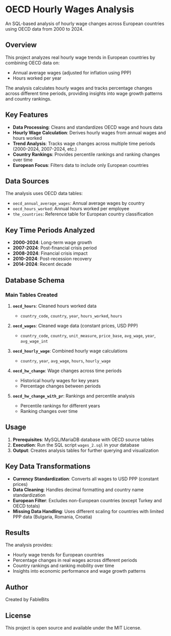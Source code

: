 # OECD Hourly Wages Analysis

An SQL-based analysis of hourly wage changes across European countries using OECD data from 2000 to 2024.

## Overview

This project analyzes real hourly wage trends in European countries by combining OECD data on:
- Annual average wages (adjusted for inflation using PPP)
- Hours worked per year

The analysis calculates hourly wages and tracks percentage changes across different time periods, providing insights into wage growth patterns and country rankings.

## Key Features

- **Data Processing**: Cleans and standardizes OECD wage and hours data
- **Hourly Wage Calculation**: Derives hourly wages from annual wages and hours worked
- **Trend Analysis**: Tracks wage changes across multiple time periods (2000-2024, 2007-2024, etc.)
- **Country Rankings**: Provides percentile rankings and ranking changes over time
- **European Focus**: Filters data to include only European countries

## Data Sources

The analysis uses OECD data tables:
- `oecd_annual_average_wages`: Annual average wages by country
- `oecd_hours_worked`: Annual hours worked per employee
- `the_countries`: Reference table for European country classification

## Key Time Periods Analyzed

- **2000-2024**: Long-term wage growth
- **2007-2024**: Post-financial crisis period
- **2008-2024**: Financial crisis impact
- **2010-2024**: Post-recession recovery
- **2014-2024**: Recent decade

## Database Schema

### Main Tables Created

1. **`oecd_hours`**: Cleaned hours worked data
   - `country_code`, `country`, `year`, `hours_worked`, `hours`

2. **`oecd_wages`**: Cleaned wage data (constant prices, USD PPP)
   - `country_code`, `country`, `unit_measure`, `price_base`, `avg_wage`, `year`, `avg_wage_int`

3. **`oecd_hourly_wage`**: Combined hourly wage calculations
   - `country`, `year`, `avg_wage`, `hours`, `hourly_wage`

4. **`oecd_hw_change`**: Wage changes across time periods
   - Historical hourly wages for key years
   - Percentage changes between periods

5. **`oecd_hw_change_with_pr`**: Rankings and percentile analysis
   - Percentile rankings for different years
   - Ranking changes over time

## Usage

1. **Prerequisites**: MySQL/MariaDB database with OECD source tables
2. **Execution**: Run the SQL script `wages_2.sql` in your database
3. **Output**: Creates analysis tables for further querying and visualization

## Key Data Transformations

- **Currency Standardization**: Converts all wages to USD PPP (constant prices)
- **Data Cleaning**: Handles decimal formatting and country name standardization
- **European Filter**: Excludes non-European countries (except Turkey and OECD totals)
- **Missing Data Handling**: Uses different scaling for countries with limited PPP data (Bulgaria, Romania, Croatia)

## Results

The analysis provides:
- Hourly wage trends for European countries
- Percentage changes in real wages across different periods
- Country rankings and ranking mobility over time
- Insights into economic performance and wage growth patterns

## Author

Created by FableBits

## License

This project is open source and available under the MIT License.
